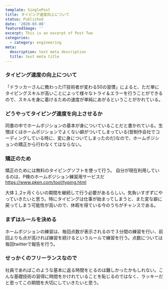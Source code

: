 ```yaml
---
template: SinglePost
title: タイピング速度向上について
status: Published
date: '2020-03-08'
featuredImage: ''
excerpt: This is an excerpt of Post Two
categories:
  - category: engineering
meta:
  description: test meta description
  title: test meta title
---
```


### タイピング速度の向上について
「ドラッカーさんに教わったIT技術者が変わる50の習慣」によると、ただ単にタイピングスキルが高いことによって様々なトライ＆エラーを行うことができるので、スキルを身に着けるための速度が単純にあがるということがかれている。

### どうやってタイピング速度を向上させるか
同書の中でホームポジションの基本が身についていることだと書かれている。生憎ぼくはホームポジションでよくない癖がついてしまっている(昔制作会社でコーディングしている時に、変に身についてしまったのだ)なので、ホームポジションの矯正から行わなくてはならない。

### 矯正のため
矯正のためには無料のタイピングソフトを使って行う。
自分が現在利用しているのは、P検のホームポジション練習用サービスだ
https://www.pken.com/tool/typing.html

大体１,2ヶ月くらいの期間を継続して行う必要があるらしい。気負いすぎずにやっていきたいと思う。特にタイピングは仕事が始まってしまうと、また変な癖に戻ってしまう可能性が高いので、休暇を得ている今のうちがチャンスである。

### まずはルールを決める
ホームポジションの練習は、毎回点数が表示されるので３分間の練習を行い、前回よりも点が高ければ練習を続けるというルールで練習を行う。点数については毎回twitterで報告を行う。

### せっかくのフリーランスなので
社員であればこのような基本に返る時間をとるのは難しかったかもしれない。こんな基礎技術の習得に時間をかけれていることを恥じるのではなく、ラッキーだと思ってこの期間を大切にしていきたいと思う。